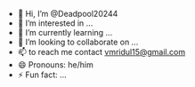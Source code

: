 - 👋 Hi, I’m @Deadpool20244
- 👀 I’m interested in ...
- 🌱 I’m currently learning ...
- 💞️ I’m looking to collaborate on ...
- 📫 to reach me contact vmridul15@gmail.com
- 😄 Pronouns: he/him
- ⚡ Fun fact: ...

<!---
Deadpool20244/Deadpool20244 is a ✨ special ✨ repository because its `README.md` (this file) appears on your GitHub profile.
You can click the Preview link to take a look at your changes.
--->
